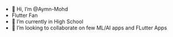 - 👋 Hi, I’m @Aymn-Mohd
-  Flutter Fan
- 🌱 I’m currently in High School
- 💞️ I’m looking to collaborate on few ML/AI apps and FLutter Apps


<!---
Aymn-Mohd/Aymn-Mohd is a ✨ special ✨ repository because its `README.md` (this file) appears on your GitHub profile.
You can click the Preview link to take a look at your changes.
--->
